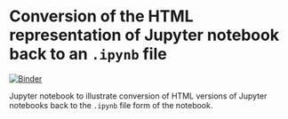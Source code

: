 # Conversion of the HTML representation of Jupyter notebook back to an `.ipynb` file

[![Binder](http://mybinder.org/badge_logo.svg)](https://mybinder.org/v2/gh/fomightez/back_to_ipynb/HEAD?urlpath=%2Flab%2Ftree%2Findex.ipynb)

Jupyter notebook to illustrate conversion of HTML versions of Jupyter notebooks back to the `.ipynb` file form of the notebook.
